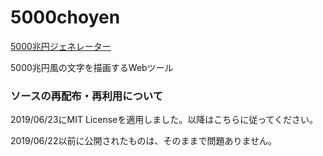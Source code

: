 ﻿# 5000choyen
 [5000兆円ジェネレーター](https://rare25.github.io/5000choyen/)
 
5000兆円風の文字を描画するWebツール


### ソースの再配布・再利用について
2019/06/23にMIT Licenseを適用しました。以降はこちらに従ってください。

2019/06/22以前に公開されたものは、そのままで問題ありません。
